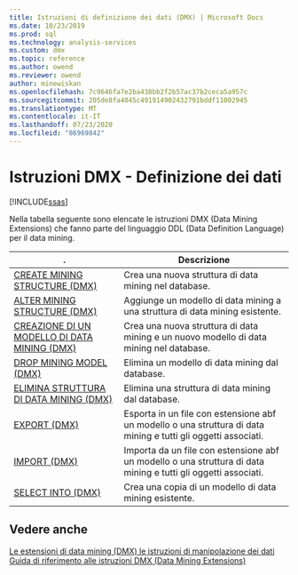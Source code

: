 ```yaml
---
title: Istruzioni di definizione dei dati (DMX) | Microsoft Docs
ms.date: 10/23/2019
ms.prod: sql
ms.technology: analysis-services
ms.custom: dmx
ms.topic: reference
ms.author: owend
ms.reviewer: owend
author: minewiskan
ms.openlocfilehash: 7c9646fa7e2ba438bb2f2b57ac37b2ceca5a957c
ms.sourcegitcommit: 205de8fa4845c491914902432791bddf11002945
ms.translationtype: MT
ms.contentlocale: it-IT
ms.lasthandoff: 07/23/2020
ms.locfileid: "86969842"
---
```

# <a name="dmx-statements---data-definition"></a>Istruzioni DMX - Definizione dei dati 
[!INCLUDE[ssas](../includes/applies-to-version/ssas.md)]

  Nella tabella seguente sono elencate le istruzioni DMX (Data Mining Extensions) che fanno parte del linguaggio DDL (Data Definition Language) per il data mining.  
  
|.|Descrizione|  
|---------------|-----------------|  
|[CREATE MINING STRUCTURE &#40;DMX&#41;](../dmx/create-mining-structure-dmx.md)|Crea una nuova struttura di data mining nel database.|  
|[ALTER MINING STRUCTURE &#40;DMX&#41;](../dmx/alter-mining-structure-dmx.md)|Aggiunge un modello di data mining a una struttura di data mining esistente.|  
|[CREAZIONE DI UN MODELLO DI DATA MINING &#40;DMX&#41;](../dmx/create-mining-model-dmx.md)|Crea una nuova struttura di data mining e un nuovo modello di data mining nel database.|  
|[DROP MINING MODEL &#40;DMX&#41;](../dmx/drop-mining-model-dmx.md)|Elimina un modello di data mining dal database.|  
|[ELIMINA STRUTTURA DI DATA MINING &#40;DMX&#41;](../dmx/drop-mining-structure-dmx.md)|Elimina una struttura di data mining dal database.|  
|[EXPORT &#40;DMX&#41;](../dmx/export-dmx.md)|Esporta in un file con estensione abf un modello o una struttura di data mining e tutti gli oggetti associati.|  
|[IMPORT &#40;DMX&#41;](../dmx/import-dmx.md)|Importa da un file con estensione abf un modello o una struttura di data mining e tutti gli oggetti associati.|  
|[SELECT INTO &#40;DMX&#41;](../dmx/select-into-dmx.md)|Crea una copia di un modello di data mining esistente.|  
  
## <a name="see-also"></a>Vedere anche  
 [Le estensioni di data mining &#40;DMX&#41; le istruzioni di manipolazione dei dati](../dmx/dmx-statements-data-manipulation.md)   
 [Guida di riferimento alle istruzioni DMX &#40;Data Mining Extensions&#41;](../dmx/data-mining-extensions-dmx-statements.md)  
  
  
